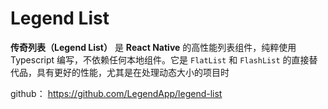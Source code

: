 # Legend List

**传奇列表（Legend List）** 是 **React Native** 的高性能列表组件，纯粹使用 Typescript 编写，不依赖任何本地组件。它是 `FlatList` 和 `FlashList` 的直接替代品，具有更好的性能，尤其是在处理动态大小的项目时

github： https://github.com/LegendApp/legend-list